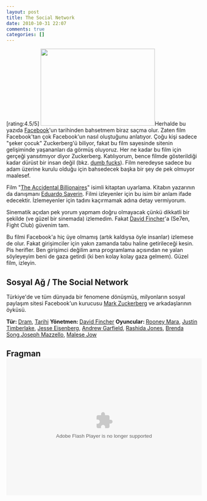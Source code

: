 ```yaml
---
layout: post
title: The Social Network
date: 2010-10-31 22:07
comments: true
categories: []
---
```

[rating:4.5/5]
<img class="alignleft size-medium wp-image-2062" title="The-Social-Network-The-Gangs-All-Here-29-9-10-kc" src="http://onurbaykal.com.tr/wp-content/uploads/2010/10/The-Social-Network-The-Gangs-All-Here-29-9-10-kc-300x202.jpg" alt="" width="300" height="202" />Herhalde bu yazıda <a class="zem_slink" title="Facebook" rel="wikipedia" href="http://en.wikipedia.org/wiki/Facebook">Facebook</a>'un tarihinden bahsetmem biraz saçma olur. Zaten film Facebook'tan çok Facebook'un nasıl oluştuğunu anlatıyor. Çoğu kişi sadece "şeker çocuk" Zuckerberg'ü biliyor, fakat bu film sayesinde sitenin gelişiminde yaşananları da görmüş oluyoruz. Her ne kadar bu film için gerçeği yansıtmıyor diyor Zuckerberg. Katılıyorum, bence filmde gösterildiği kadar dürüst bir insan değil (bkz. <a href="http://www.businessinsider.com/10-best-executive-f-bombs-2010-5#mark-zuckerberg-founder-and-ceo-facebook-10">dumb fucks</a>). Film neredeyse sadece bu adam üzerine kurulu olduğu için bahsedecek başka bir şey de pek olmuyor maalesef.

Film "<a class="zem_slink" title="The Accidental Billionaires" rel="wikipedia" href="http://en.wikipedia.org/wiki/The_Accidental_Billionaires">The Accidental Billionaires</a>" isimli kitaptan uyarlama. Kitabın yazarının da danışmanı <a class="zem_slink" title="Eduardo Saverin" rel="wikipedia" href="http://en.wikipedia.org/wiki/Eduardo_Saverin">Eduardo Saverin</a>. Filmi izleyenler için bu isim bir anlam ifade edecektir. İzlemeyenler için tadını kaçırmamak adına detay vermiyorum.

Sinematik açıdan pek yorum yapmam doğru olmayacak çünkü dikkatli bir şekilde (ve güzel bir sinemada) izlemedim. Fakat <a class="zem_slink" title="David Fincher" rel="imdb" href="http://www.imdb.com/name/nm0000399/">David Fincher</a>'a (Se7en, Fight Club) güvenim tam.

Bu filmi Facebook'a hiç üye olmamış (artık kaldıysa öyle insanlar) izlemese de olur. Fakat girişimciler için yakın zamanda tabu haline getirileceği kesin. Pis herifler. Ben girişimci değilim ama programlama açısından ne yalan söyleyeyim beni de gaza getirdi (ki ben kolay kolay gaza gelmem). Güzel film, izleyin.
<h2>Sosyal Ağ / The Social Network</h2>
Türkiye'de ve tüm dünyada bir fenomene dönüşmüş, milyonların sosyal paylaşım sitesi Facebook'un kurucusu <a class="zem_slink" title="Mark Zuckerberg" rel="wikipedia" href="http://en.wikipedia.org/wiki/Mark_Zuckerberg">Mark Zuckerberg</a> ve arkadaşlarının öyküsü.

<strong>Tür: </strong><a href="http://www.sinema.com/Search.aspx?SearchType=ByTag&amp;TagPairs=Genre=Dram">Dram</a>, <a href="http://www.sinema.com/Search.aspx?SearchType=ByTag&amp;TagPairs=Genre=Tarihi">Tarihi</a>
<strong>Yönetmen: </strong><a href="http://www.sinema.com/Search.aspx?SearchType=ByTag&amp;TagPairs=Director=David+Fincher">David Fincher</a>
<strong>Oyuncular: </strong><a href="http://www.sinema.com/Search.aspx?SearchType=ByTag&amp;TagPairs=Cast=Rooney+Mara">Rooney Mara</a>, <a href="http://www.sinema.com/Search.aspx?SearchType=ByTag&amp;TagPairs=Cast=Justin+Timberlake">Justin Timberlake</a>, <a href="http://www.sinema.com/Search.aspx?SearchType=ByTag&amp;TagPairs=Cast=Jesse+Eisenberg">Jesse Eisenberg</a>, <a href="http://www.sinema.com/Search.aspx?SearchType=ByTag&amp;TagPairs=Cast=Andrew+Garfield">Andrew Garfield</a>, <a href="http://www.sinema.com/Search.aspx?SearchType=ByTag&amp;TagPairs=Cast=Rashida+Jones">Rashida Jones</a>, <a href="http://www.sinema.com/Search.aspx?SearchType=ByTag&amp;TagPairs=Cast=Brenda+Song">Brenda Song</a>,<a href="http://www.sinema.com/Search.aspx?SearchType=ByTag&amp;TagPairs=Cast=Joseph+Mazzello">Joseph Mazzello</a>, <a href="http://www.sinema.com/Search.aspx?SearchType=ByTag&amp;TagPairs=Cast=Malese+Jow">Malese Jow</a>
<h2>Fragman
<object id="7786" classid="clsid:d27cdb6e-ae6d-11cf-96b8-444553540000" width="513" height="359" codebase="http://download.macromedia.com/pub/shockwave/cabs/flash/swflash.cab#version=6,0,40,0"><param name="name" value="7786" /><param name="align" value="middle" /><param name="quality" value="high" /><param name="play" value="true" /><param name="loop" value="true" /><param name="scale" value="showall" /><param name="wmode" value="transparent" /><param name="devicefont" value="false" /><param name="bgcolor" value="#00000" /><param name="menu" value="true" /><param name="allowFullScreen" value="true" /><param name="allowScriptAccess" value="always" /><param name="flashVars" value="flash_dir=http://www.sinema.com/Clients/Tikle/flash/&amp;lang=Turkish&amp;pic_size1=80x60&amp;pic_size2=621x349&amp;pic_size2_quality=HIGH&amp;file_format=FLV&amp;sub_file_format=FLV1&amp;file_quality=HIGH&amp;object_id=TRVideos-main&amp;object_key=TRVideos-main&amp;language_file=http://www.sinema.com/Clients/Tikle/flash/tikle_language.xml&amp;config_file=http://www.sinema.com/Clients/Tikle/flash/config_sinema_embed.xml&amp;skin_file=http://www.sinema.com/Clients/Tikle/flash/gui_sinema.swf&amp;layout_file=http://www.sinema.com/Clients/Tikle/flash/layout_sinema_embed.xml&amp;auto_play=false&amp;media_id=103692" /><param name="src" value="http://www.sinema.com/Clients/Tikle/flash/nova_player.swf" /><param name="flashvars" value="flash_dir=http://www.sinema.com/Clients/Tikle/flash/&amp;lang=Turkish&amp;pic_size1=80x60&amp;pic_size2=621x349&amp;pic_size2_quality=HIGH&amp;file_format=FLV&amp;sub_file_format=FLV1&amp;file_quality=HIGH&amp;object_id=TRVideos-main&amp;object_key=TRVideos-main&amp;language_file=http://www.sinema.com/Clients/Tikle/flash/tikle_language.xml&amp;config_file=http://www.sinema.com/Clients/Tikle/flash/config_sinema_embed.xml&amp;skin_file=http://www.sinema.com/Clients/Tikle/flash/gui_sinema.swf&amp;layout_file=http://www.sinema.com/Clients/Tikle/flash/layout_sinema_embed.xml&amp;auto_play=false&amp;media_id=103692" /><param name="allowfullscreen" value="true" /><embed id="7786" type="application/x-shockwave-flash" width="513" height="359" src="http://www.sinema.com/Clients/Tikle/flash/nova_player.swf" flashvars="flash_dir=http://www.sinema.com/Clients/Tikle/flash/&amp;lang=Turkish&amp;pic_size1=80x60&amp;pic_size2=621x349&amp;pic_size2_quality=HIGH&amp;file_format=FLV&amp;sub_file_format=FLV1&amp;file_quality=HIGH&amp;object_id=TRVideos-main&amp;object_key=TRVideos-main&amp;language_file=http://www.sinema.com/Clients/Tikle/flash/tikle_language.xml&amp;config_file=http://www.sinema.com/Clients/Tikle/flash/config_sinema_embed.xml&amp;skin_file=http://www.sinema.com/Clients/Tikle/flash/gui_sinema.swf&amp;layout_file=http://www.sinema.com/Clients/Tikle/flash/layout_sinema_embed.xml&amp;auto_play=false&amp;media_id=103692" allowscriptaccess="always" allowfullscreen="true" menu="true" bgcolor="#00000" devicefont="false" wmode="transparent" scale="showall" loop="true" play="true" quality="high" align="middle" name="7786"></embed></object></h2>
